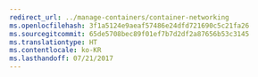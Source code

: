 ```yaml
---
redirect_url: ../manage-containers/container-networking
ms.openlocfilehash: 3f1a5124e9aeaf57486e24dfd721690c5c21fa26
ms.sourcegitcommit: 65de5708bec89f01ef7b7d2df2a87656b53c3145
ms.translationtype: HT
ms.contentlocale: ko-KR
ms.lasthandoff: 07/21/2017
---
```

